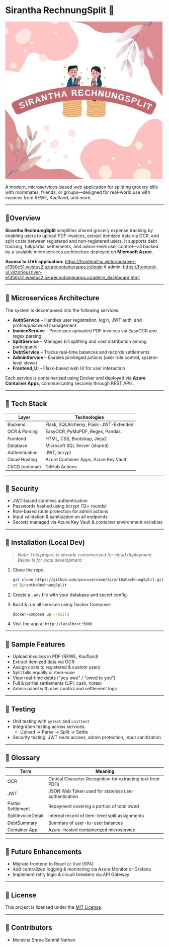 
# Sirantha RechnungSplit 🧾

![Sirantha RechnungSplit Logo](Microservices/frontend_ui/static/images/LOGO_SiranthaRechnunSplit.jpg)


A modern, microservices-based web application for splitting grocery bills with roommates, friends, or groups—designed for real-world use with invoices from REWE, Kaufland, and more.

---

##  🧩Overview

**Sirantha RechnungSplit** simplifies shared grocery expense tracking by enabling users to upload PDF invoices, extract itemized data via OCR, and split costs between registered and non-registered users. It supports debt tracking, full/partial settlements, and admin-level user control—all backed by a scalable microservices architecture deployed on **Microsoft Azure**.

**Access to LIVE application:**
https://frontend-ui.victoriousriver-e1350c51.westus2.azurecontainerapps.io/login
if admin: https://frontend-ui.victoriousriver-e1350c51.westus2.azurecontainerapps.io/admin_dashboard.html

---

## 🧩 Microservices Architecture

The system is decomposed into the following services:

- **AuthService** – Handles user registration, login, JWT auth, and profile/password management
- **InvoiceService** – Processes uploaded PDF invoices via EasyOCR and regex parsing
- **SplitService** – Manages bill splitting and cost distribution among participants
- **DebtService** – Tracks real-time balances and records settlements
- **AdminService** – Enables privileged actions (user role control, system-level views)
- **Frontend_UI** – Flask-based web UI for user interaction

Each service is containerized using Docker and deployed via **Azure Container Apps**, communicating securely through REST APIs.

---

## 🧩 Tech Stack

| Layer | Technologies |
|-------|--------------|
| Backend | Flask, SQLAlchemy, Flask-JWT-Extended |
| OCR & Parsing | EasyOCR, PyMuPDF, Regex, Pandas |
| Frontend | HTML, CSS, Bootstrap, Jinja2 |
| Database | Microsoft SQL Server (shared) |
| Authentication | JWT, bcrypt |
| Cloud Hosting | Azure Container Apps, Azure Key Vault |
| CI/CD (optional) | GitHub Actions |

---

## 🧩 Security

- JWT-based stateless authentication
- Passwords hashed using bcrypt (12+ rounds)
- Role-based route protection for admin actions
- Input validation & sanitization on all endpoints
- Secrets managed via Azure Key Vault & container environment variables

---

## 🧩 Installation (Local Dev)

> _Note: This project is already containerized for cloud deployment. Below is for local development:_

1. Clone the repo:
   ```bash
   git clone https://github.com/yourusername/SiranthaRechnungSplit.git
   cd SiranthaRechnungSplit
   ```

2. Create a `.env` file with your database and secret config.

3. Build & run all services using Docker Compose:
   ```bash
   docker-compose up --build
   ```

4. Visit the app at `http://localhost:5000` 

---

## 🧩 Sample Features

- Upload invoices in PDF (REWE, Kaufland)
- Extract itemized data via OCR
- Assign costs to registered & custom users
- Split bills equally or item-wise
- View real-time debts ("you owe" / "owed to you")
- Full & partial settlements (UPI, cash, notes)
- Admin panel with user control and settlement logs

---

## 🧩 Testing

- Unit testing with `pytest` and `unittest`
- Integration testing across services:
  - Upload → Parse → Split → Settle
- Security testing: JWT route access, admin protection, input sanitization

---

## 🧩 Glossary

| Term | Meaning |
|------|---------|
| OCR | Optical Character Recognition for extracting text from PDFs |
| JWT | JSON Web Token used for stateless user authentication |
| Partial Settlement | Repayment covering a portion of total owed |
| SplitInvoiceDetail | Internal record of item-level split assignments |
| DebtSummary | Summary of user-to-user balances |
| Container App | Azure-hosted containerized microservice |

---

## 🧩 Future Enhancements

- Migrate frontend to React or Vue (SPA)
- Add centralized logging & monitoring via Azure Monitor or Grafana
- Implement retry logic & circuit breakers via API Gateway

---

## 🧩 License

This project is licensed under the [MIT License](LICENSE).

---

## 👥 Contributors

- Monisha Shree Senthil Nathan
